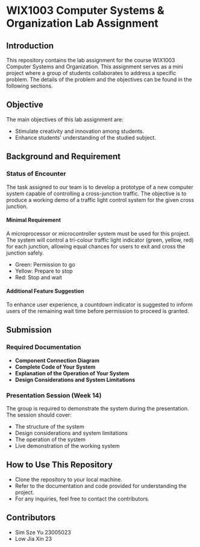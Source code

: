# WIX1003 Computer Systems & Organization Lab Assignment

## Introduction
This repository contains the lab assignment for the course WIX1003 Computer Systems and Organization. This assignment serves as a mini project where a group of students collaborates to address a specific problem. The details of the problem and the objectives can be found in the following sections.

## Objective
The main objectives of this lab assignment are:
- Stimulate creativity and innovation among students.
- Enhance students' understanding of the studied subject.

## Background and Requirement

### Status of Encounter
The task assigned to our team is to develop a prototype of a new computer system capable of controlling a cross-junction traffic. The objective is to produce a working demo of a traffic light control system for the given cross junction.

#### Minimal Requirement
A microprocessor or microcontroller system must be used for this project. The system will control a tri-colour traffic light indicator (green, yellow, red) for each junction, allowing equal chances for users to exit and cross the junction safely.

- Green: Permission to go
- Yellow: Prepare to stop
- Red: Stop and wait

#### Additional Feature Suggestion
To enhance user experience, a countdown indicator is suggested to inform users of the remaining wait time before permission to proceed is granted.

## Submission

### Required Documentation
- **Component Connection Diagram**
- **Complete Code of Your System**
- **Explanation of the Operation of Your System**
- **Design Considerations and System Limitations**

### Presentation Session (Week 14)
The group is required to demonstrate the system during the presentation. The session should cover:

- The structure of the system
- Design considerations and system limitations
- The operation of the system
- Live demonstration of the working system

## How to Use This Repository
- Clone the repository to your local machine.
- Refer to the documentation and code provided for understanding the project.
- For any inquiries, feel free to contact the contributors.

## Contributors
- Sim Sze Yu  23005023
- Low Jia Xin 23
